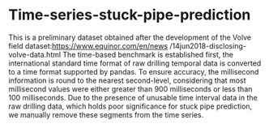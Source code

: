 # Time-series-stuck-pipe-prediction
This is a preliminary dataset obtained after the development of the Volve field dataset:https://www.equinor.com/en/news /14jun2018-disclosing-volve-data.html
The time-based benchmark is established first, the international standard time format of raw drilling temporal data is converted to a time format supported by pandas.
To ensure accuracy, the millisecond information is round to the nearest second-level, considering that most millisecond values were either greater than 900 milliseconds or less than 100 milliseconds. 
Due to the presence of unusable time interval data in the raw drilling data, which holds poor significance for stuck pipe prediction, we manually remove these segments from the time series.
